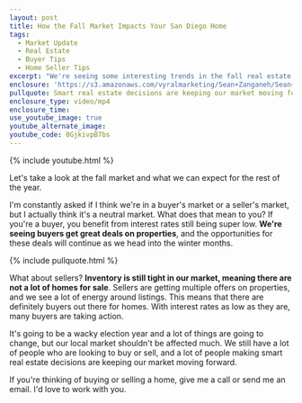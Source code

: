```yaml
---
layout: post
title: How the Fall Market Impacts Your San Diego Home
tags:
  - Market Update
  - Real Estate
  - Buyer Tips
  - Home Seller Tips
excerpt: "We're seeing some interesting trends in the fall real estate market. What does this mean for you? What does it mean for our market moving forward?"
enclosure: 'https://s3.amazonaws.com/vyralmarketing/Sean+Zanganeh/Sean+Zanganeh+Examining+Fall+Real+Estate+Market+Trends.mp4'
pullquote: Smart real estate decisions are keeping our market moving forward.
enclosure_type: video/mp4
enclosure_time:
use_youtube_image: true
youtube_alternate_image:
youtube_code: 0GjkivpB7bs
---
```



{% include youtube.html %}

Let's take a look at the fall market and what we can expect for the rest of the year.

I'm constantly asked if I think we're in a buyer's market or a seller's market, but I actually think it's a neutral market. What does that mean to you? If you're a buyer, you benefit from interest rates still being super low. **We're seeing buyers get great deals on properties**, and the opportunities for these deals will continue as we head into the winter months.&nbsp;

{% include pullquote.html %}

What about sellers? **Inventory is still tight in our market, meaning there are not a lot of homes for sale**. Sellers are getting multiple offers on properties, and we see a lot of energy around listings. This means that there are definitely buyers out there for homes. With interest rates as low as they are, many buyers are taking action.

It's going to be a wacky election year and a lot of things are going to change, but our local market shouldn't be affected much. We still have a lot of people who are looking to buy or sell, and a lot of people making smart real estate decisions are keeping our market moving forward.&nbsp;

If you're thinking of buying or selling a home, give me a call or send me an email. I'd love to work with you.
